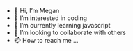 - 👋 Hi, I’m Megan
- 👀 I’m interested in coding
- 🌱 I’m currently learning javascript
- 💞️ I’m looking to collaborate with others
- 📫 How to reach me ...

<!---
shhmegan/shhmegan is a ✨ special ✨ repository because its `README.md` (this file) appears on your GitHub profile.
You can click the Preview link to take a look at your changes.
--->
